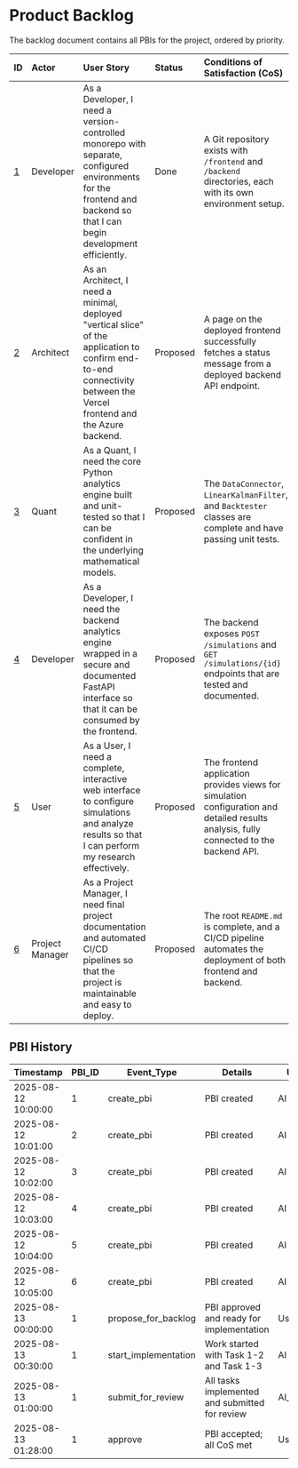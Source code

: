 # Product Backlog

The backlog document contains all PBIs for the project, ordered by priority.

| ID | Actor | User Story | Status | Conditions of Satisfaction (CoS) |
| :- | :- | :- | :- | :- |
| [1](./1/prd.md) | Developer | As a Developer, I need a version-controlled monorepo with separate, configured environments for the frontend and backend so that I can begin development efficiently. | Done | A Git repository exists with `/frontend` and `/backend` directories, each with its own environment setup. |
| [2](./2/prd.md) | Architect | As an Architect, I need a minimal, deployed "vertical slice" of the application to confirm end-to-end connectivity between the Vercel frontend and the Azure backend. | Proposed | A page on the deployed frontend successfully fetches a status message from a deployed backend API endpoint. |
| [3](./3/prd.md) | Quant | As a Quant, I need the core Python analytics engine built and unit-tested so that I can be confident in the underlying mathematical models. | Proposed | The `DataConnector`, `LinearKalmanFilter`, and `Backtester` classes are complete and have passing unit tests. |
| [4](./4/prd.md) | Developer | As a Developer, I need the backend analytics engine wrapped in a secure and documented FastAPI interface so that it can be consumed by the frontend. | Proposed | The backend exposes `POST /simulations` and `GET /simulations/{id}` endpoints that are tested and documented. |
| [5](./5/prd.md) | User | As a User, I need a complete, interactive web interface to configure simulations and analyze results so that I can perform my research effectively. | Proposed | The frontend application provides views for simulation configuration and detailed results analysis, fully connected to the backend API. |
| [6](./6/prd.md) | Project Manager | As a Project Manager, I need final project documentation and automated CI/CD pipelines so that the project is maintainable and easy to deploy. | Proposed | The root `README.md` is complete, and a CI/CD pipeline automates the deployment of both frontend and backend. |

## PBI History

| Timestamp           | PBI_ID | Event_Type | Details              | User     |
|---------------------|--------|------------|----------------------|----------|
| 2025-08-12 10:00:00 | 1      | create_pbi | PBI created          | AI Agent |
| 2025-08-12 10:01:00 | 2      | create_pbi | PBI created          | AI Agent |
| 2025-08-12 10:02:00 | 3      | create_pbi | PBI created          | AI Agent |
| 2025-08-12 10:03:00 | 4      | create_pbi | PBI created          | AI Agent |
| 2025-08-12 10:04:00 | 5      | create_pbi | PBI created          | AI Agent |
| 2025-08-12 10:05:00 | 6      | create_pbi | PBI created          | AI Agent |
| 2025-08-13 00:00:00 | 1      | propose_for_backlog | PBI approved and ready for implementation | User |
| 2025-08-13 00:30:00 | 1      | start_implementation | Work started with Task 1-2 and Task 1-3 | AI Agent |
| 2025-08-13 01:00:00 | 1      | submit_for_review | All tasks implemented and submitted for review | AI_Agent |
| 2025-08-13 01:28:00 | 1      | approve | PBI accepted; all CoS met | User |
